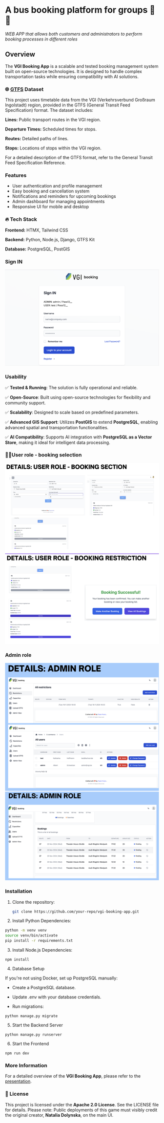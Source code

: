 # A bus booking platform for groups 🚏 🚌
<em>WEB APP that allows both customers and administrators to perform booking processes in different roles</em>

## Overview
The **VGI Booking App** is a scalable and tested booking management system built on open-source technologies. It is designed to handle complex transportation tasks while ensuring compatibility with AI solutions.

### 🌐 [GTFS](https://www.vgi.de/GTFS-Daten_Download) Dataset 

This project uses timetable data from the VGI (Verkehrsverbund Großraum Ingolstadt) region, provided in the GTFS (General Transit Feed Specification) format.
The dataset includes:

**Lines:** Public transport routes in the VGI region.

**Departure Times:** Scheduled times for stops.

**Routes:** Detailed paths of lines.

**Stops:** Locations of stops within the VGI region.

For a detailed description of the GTFS format, refer to the General Transit Feed Specification Reference.
### Features
- User authentication and profile management
- Easy booking and cancellation system
- Notifications and reminders for upcoming bookings
- Admin dashboard for managing appointments
- Responsive UI for mobile and desktop

### 🔥 Tech Stack

**Frontend:** HTMX, Tailwind CSS

**Backend:** Python, Node.js, Django, GTFS Kit

**Database:** PostgreSQL, PostGIS
### Sign IN
![](https://github.com/NataliaDolynska/bus-booking-system/blob/master/img/sign_in.png)
### Usability
✅ **Tested & Running**: The solution is fully operational and reliable.

✅ **Open-Source**: Built using open-source technologies for flexibility and community support.

✅  **Scalability**: Designed to scale based on predefined parameters.

✅ **Advanced GIS Support**: Utilizes **PostGIS** to extend **PostgreSQL**, enabling advanced spatial and transportation functionalities.

✅ **AI Compatibility**: Supports AI integration with **PostgreSQL as a Vector Store**, making it ideal for intelligent data processing.

### 👩‍💻User role - booking selection 
![](https://github.com/NataliaDolynska/bus-booking-system/blob/master/img/booking.png)
![](https://github.com/NataliaDolynska/bus-booking-system/blob/master/img/booking_done.png)

### Admin role
![](https://github.com/NataliaDolynska/bus-booking-system/blob/master/img/admin.png)
![](https://github.com/NataliaDolynska/bus-booking-system/blob/master/img/admin1.png)

### Installation
1. Clone the repository:
   ```bash
   git clone https://github.com/your-repo/vgi-booking-app.git 
   ```

2. Install Python Dependencies:
  ```bash  
python -m venv venv
source venv/bin/activate
pip install -r requirements.txt
 ```

3. Install Node.js Dependencies:
```
npm install
```
4. Database Setup
   
If you're not using Docker, set up PostgreSQL manually:

- Create a PostgreSQL database.

- Update .env with your database credentials.

- Run migrations:

```
python manage.py migrate
```

5. Start the Backend Server
```
python manage.py runserver
```

6. Start the Frontend 
```
npm run dev
```

### More Information 
For a detailed overview of the **VGI Booking App**, please refer to the [presentation](VGI_booking_presentation.pdf).  


### 📄 License

This project is licensed under the **Apache 2.0 License**. See the LICENSE file for details.
Please note: Public deployments of this game must visibly credit the original creator, **Natalia Dolynska**, on the main UI.

